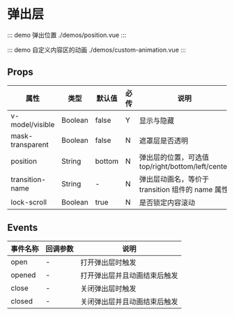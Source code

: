 # 弹出层

::: demo 弹出位置 ./demos/position.vue
:::

::: demo 自定义内容区的动画 ./demos/custom-animation.vue
:::

## Props

| 属性             | 类型    | 默认值 | 必传 | 说明                                              |
| ---------------- | ------- | ------ | ---- | ------------------------------------------------- |
| v-model/visible  | Boolean | false  | Y    | 显示与隐藏                                        |
| mask-transparent | Boolean | false  | N    | 遮罩层是否透明                                    |
| position         | String  | bottom | N    | 弹出层的位置，可选值 top/right/bottom/left/center |
| transition-name  | String  | -      | N    | 弹出层动画名，等价于 transition 组件的 name 属性  |
| lock-scroll      | Boolean | true   | N    | 是否锁定内容滚动                                  |

## Events

| 事件名称 | 回调参数 | 说明                         |
| -------- | -------- | ---------------------------- |
| open     | -        | 打开弹出层时触发             |
| opened   | -        | 打开弹出层并且动画结束后触发 |
| close    | -        | 关闭弹出层时触发             |
| closed   | -        | 关闭弹出层并且动画结束后触发 |
